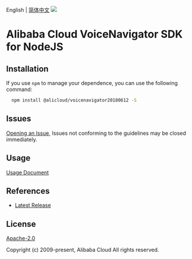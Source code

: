 English | [简体中文](README-CN.md)
![](https://aliyunsdk-pages.alicdn.com/icons/AlibabaCloud.svg)

# Alibaba Cloud VoiceNavigator SDK for NodeJS

## Installation
If you use `npm` to manage your dependence, you can use the following command:

```sh
  npm install @alicloud/voicenavigator20180612 -S
```

## Issues
[Opening an Issue](https://github.com/aliyun/alibabacloud-typescript-sdk/issues/new), Issues not conforming to the guidelines may be closed immediately.

## Usage
[Usage Document](https://github.com/aliyun/alibabacloud-typescript-sdk/blob/master/docs/Usage-EN.md#quick-examples)

## References
* [Latest Release](https://github.com/aliyun/alibabacloud-typescript-sdk/)

## License
[Apache-2.0](http://www.apache.org/licenses/LICENSE-2.0)

Copyright (c) 2009-present, Alibaba Cloud All rights reserved.

